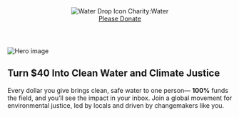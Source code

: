 <!DOCTYPE html>
<html lang="en">
<head>
  <meta charset="UTF-8">
  <meta name="viewport" content="width=device-width, initial-scale=1">
  <title>Charity:Water - Clean Water & Climate Justice</title>
  <link rel="stylesheet" href="styles.css">
</head>
<body>
  <header class="navbar">
    <div class="logo">
      <img src="https://img.icons8.com/emoji/48/000000/droplet-emoji.png" alt="Water Drop Icon">
      <span>Charity:Water</span>
    </div>
    <a href="#" class="donate-button">Please Donate</a>
  </header>

  <section class="hero">
    <img src="https://via.placeholder.com/1200x600" alt="Hero image" class="hero-image">
    <div class="hero-text">
      <h1>Turn $40 Into Clean Water and Climate Justice</h1>
      <p>
        Every dollar you give brings clean, safe water to one person—
        <strong>100%</strong> funds the field, and you’ll see the impact in your inbox.
        Join a global movement for environmental justice, led by locals and driven by changemakers like you.
      </p>
    </div>
  </section>
</body>
</html>